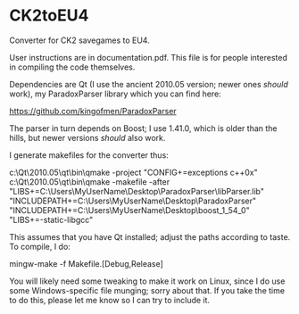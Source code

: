 # CK2toEU4
Converter for CK2 savegames to EU4.

User instructions are in documentation.pdf. This file is for people interested in
compiling the code themselves.

Dependencies are Qt (I use the ancient 2010.05 version; newer ones *should* work),
my ParadoxParser library which you can find here: 

https://github.com/kingofmen/ParadoxParser

The parser in turn depends on Boost; I use 1.41.0, which is older than the hills,
but newer versions *should* also work.

I generate makefiles for the converter thus:

c:\Qt\2010.05\qt\bin\qmake -project "CONFIG+=exceptions c++0x"
c:\Qt\2010.05\qt\bin\qmake -makefile -after \
  "LIBS+=C:\Users\MyUserName\Desktop\ParadoxParser\libParser.lib" \
  "INCLUDEPATH+=C:\Users\MyUserName\Desktop\ParadoxParser" \
  "INCLUDEPATH+=C:\Users\MyUserName\Desktop\boost_1_54_0" \
  "LIBS+=-static-libgcc" 
  
This assumes that you have Qt installed; adjust the paths according to taste. 
To compile, I do:

mingw-make -f Makefile.[Debug,Release]

You will likely need some tweaking to make it work on Linux, since I do use
some Windows-specific file munging; sorry about that. If you take the time to
do this, please let me know so I can try to include it.
